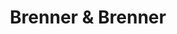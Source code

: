 ---
title: "Brenner & Brenner"
url: /vina-del-mar/brenner-und-brenner/
shop: reparación de automóviles
---